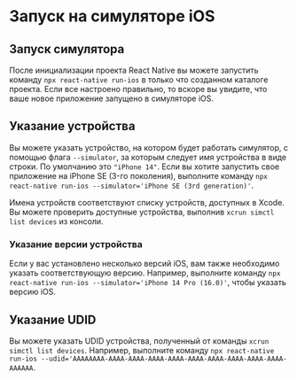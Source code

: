 # Запуск на симуляторе iOS

## Запуск симулятора

После инициализации проекта React Native вы можете запустить команду `npx react-native run-ios` в только что созданном каталоге проекта. Если все настроено правильно, то вскоре вы увидите, что ваше новое приложение запущено в симуляторе iOS.

## Указание устройства

Вы можете указать устройство, на котором будет работать симулятор, с помощью флага `--simulator`, за которым следует имя устройства в виде строки. По умолчанию это `"iPhone 14"`. Если вы хотите запустить свое приложение на iPhone SE (3-го поколения), выполните команду `npx react-native run-ios --simulator='iPhone SE (3rd generation)'`.

Имена устройств соответствуют списку устройств, доступных в Xcode. Вы можете проверить доступные устройства, выполнив `xcrun simctl list devices` из консоли.

### Указание версии устройства

Если у вас установлено несколько версий iOS, вам также необходимо указать соответствующую версию. Например, выполните команду `npx react-native run-ios --simulator='iPhone 14 Pro (16.0)'`, чтобы указать версию iOS.

## Указание UDID

Вы можете указать UDID устройства, полученный от команды `xcrun simctl list devices`. Например, выполните команду `npx react-native run-ios --udid='AAAAAAAA-AAAA-AAAA-AAAA-AAAA-AAAA-AAAA-AAAA-AAAA-AAAA-AAAAAA`.

